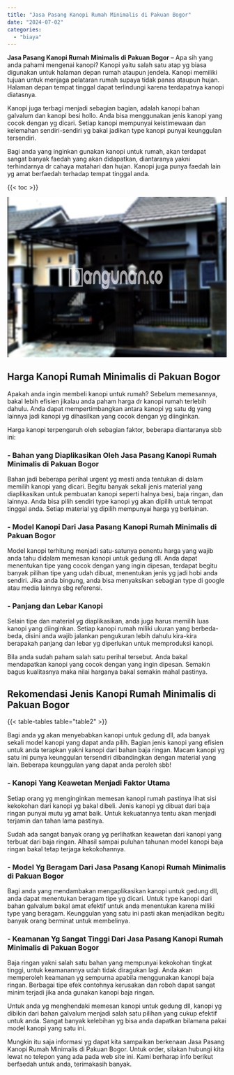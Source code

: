 ```yaml
---
title: "Jasa Pasang Kanopi Rumah Minimalis di Pakuan Bogor"
date: "2024-07-02"
categories: 
  - "biaya"
---
```


**Jasa Pasang Kanopi Rumah Minimalis di Pakuan Bogor** – Apa sih yang anda pahami mengenai kanopi? Kanopi yaitu salah satu atap yg biasa digunakan untuk halaman depan rumah ataupun jendela. Kanopi memiliki tujuan untuk menjaga pelataran rumah supaya tidak panas ataupun hujan. Halaman depan tempat tinggal dapat terlindungi karena terdapatnya kanopi diatasnya.

Kanopi juga terbagi menjadi sebagian bagian, adalah kanopi bahan galvalum dan kanopi besi hollo. Anda bisa menggunakan jenis kanopi yang cocok dengan yg dicari. Setiap kanopi mempunyai keistimewaan dan kelemahan sendiri-sendiri yg bakal jadikan type kanopi punyai keunggulan tersendiri.

Bagi anda yang inginkan gunakan kanopi untuk rumah, akan terdapat sangat banyak faedah yang akan didapatkan, diantaranya yakni terhindarnya dr cahaya matahari dan hujan. Kanopi juga punya faedah lain yg amat berfaedah terhadap tempat tinggal anda.

{{< toc >}}

![Jasa Pasang Kanopi Rumah Minimalis di Pakuan Bogor](/images/harga-kanopi-minimalis-50.png)

## Harga Kanopi Rumah Minimalis di Pakuan Bogor

Apakah anda ingin membeli kanopi untuk rumah? Sebelum memesannya, bakal lebih efisien jikalau anda paham harga dr kanopi rumah terlebih dahulu. Anda dapat mempertimbangkan antara kanopi yg satu dg yang lainnya jadi kanopi yg dihasilkan yang cocok dengan yg diinginkan.

Harga kanopi terpengaruh oleh sebagian faktor, beberapa diantaranya sbb ini:

### \- Bahan yang Diaplikasikan Oleh Jasa Pasang Kanopi Rumah Minimalis di Pakuan Bogor

Bahan jadi beberapa perihal urgent yg mesti anda tentukan di dalam memilih kanopi yang dicari. Begitu banyak sekali jenis material yang diaplikasikan untuk pembuatan kanopi seperti halnya besi, baja ringan, dan lainnya. Anda bisa pilih sendiri type kanopi yg akan dipilih untuk tempat tinggal anda. Setiap material yg dipilih mempunyai harga yg berlainan.

### \- Model Kanopi Dari Jasa Pasang Kanopi Rumah Minimalis di Pakuan Bogor

Model kanopi terhitung menjadi satu-satunya penentu harga yang wajib anda tahu didalam memesan kanopi untuk gedung dll. Anda dapat menentukan tipe yang cocok dengan yang ingin dipesan, terdapat begitu banyak pilihan tipe yang udah dibuat, menentukan jenis yg jadi hobi anda sendiri. Jika anda bingung, anda bisa menyaksikan sebagian type di google atau media lainnya sbg referensi.

### \- Panjang dan Lebar Kanopi

Selain tipe dan material yg diaplikasikan, anda juga harus memilih luas kanopi yang diinginkan. Setiap kanopi rumah miliki ukuran yang berbeda-beda, disini anda wajib jalankan pengukuran lebih dahulu kira-kira berapakah panjang dan lebar yg diperlukan untuk memproduksi kanopi.

Bila anda sudah paham salah satu perihal tersebut. Anda bakal mendapatkan kanopi yang cocok dengan yang ingin dipesan. Semakin bagus kualitasnya maka nilai harganya bakal semakin mahal pastinya.

## Rekomendasi Jenis Kanopi Rumah Minimalis di Pakuan Bogor

{{< table-tables table="table2" >}}

Bagi anda yg akan menyebabkan kanopi untuk gedung dll, ada banyak sekali model kanopi yang dapat anda pilih. Bagian jenis kanopi yang efisien untuk anda terapkan yakni kanopi dari bahan baja ringan. Macam kanopi yg satu ini punya keunggulan tersendiri dibandingkan dengan material yang lain. Beberapa keunggulan yang dapat anda peroleh sbb!

### \- Kanopi Yang Keawetan Menjadi Faktor Utama

Setiap orang yg menginginkan memesan kanopi rumah pastinya lihat sisi kekokohan dari kanopi yg bakal dibeli. Jenis kanopi yg dibuat dari baja ringan punyai mutu yg amat baik. Untuk kekuatannya tentu akan menjadi terjamin dan tahan lama pastinya.

Sudah ada sangat banyak orang yg perlihatkan keawetan dari kanopi yang terbuat dari baja ringan. Alhasil sampai puluhan tahunan model kanopi baja ringan bakal tetap terjaga kekokohannya.

### \- Model Yg Beragam Dari Jasa Pasang Kanopi Rumah Minimalis di Pakuan Bogor

Bagi anda yang mendambakan mengaplikasikan kanopi untuk gedung dll, anda dapat menentukan beragam tipe yg dicari. Untuk type kanopi dari bahan galvalum bakal amat efektif untuk anda menentukan karena miliki type yang beragam. Keunggulan yang satu ini pasti akan menjadikan begitu banyak orang berminat untuk membelinya.

### \- Keamanan Yg Sangat Tinggi Dari Jasa Pasang Kanopi Rumah Minimalis di Pakuan Bogor

Baja ringan yakni salah satu bahan yang mempunyai kekokohan tingkat tinggi, untuk keamanannya udah tidak diragukan lagi. Anda akan memperoleh keamanan yg sempurna apabila menggunakan kanopi baja ringan. Berbagai tipe efek contohnya kerusakan dan roboh dapat sangat minim terjadi jika anda gunakan kanopi baja ringan.

Untuk anda yg menghendaki memesan kanopi untuk gedung dll, kanopi yg dibikin dari bahan galvalum menjadi salah satu pilihan yang cukup efektif untuk anda. Sangat banyak kelebihan yg bisa anda dapatkan bilamana pakai model kanopi yang satu ini.

Mungkin itu saja informasi yg dapat kita sampaikan berkenaan Jasa Pasang Kanopi Rumah Minimalis di Pakuan Bogor. Untuk order, silakan hubungi kita lewat no telepon yang ada pada web site ini. Kami berharap info berikut berfaedah untuk anda, terimakasih banyak.
